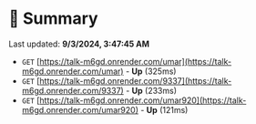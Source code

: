 # 📖 Summary
Last updated: **9/3/2024, 3:47:45 AM**

- `GET` [https://talk-m6gd.onrender.com/umar](https://talk-m6gd.onrender.com/umar) - **Up** (325ms)
- `GET` [https://talk-m6gd.onrender.com/9337](https://talk-m6gd.onrender.com/9337) - **Up** (233ms)
- `GET` [https://talk-m6gd.onrender.com/umar920](https://talk-m6gd.onrender.com/umar920) - **Up** (121ms)
